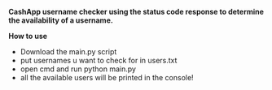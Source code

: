 **CashApp username checker using the status code response to determine the availability of a username.**


**How to use**

- Download the main.py script
- put usernames u want to check for in users.txt
- open cmd and run python main.py
- all the available users will be printed in the console!
